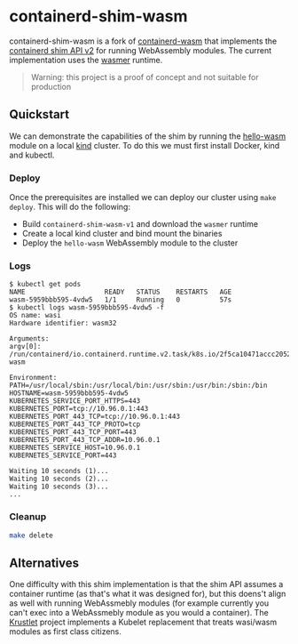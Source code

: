 # containerd-shim-wasm

containerd-shim-wasm is a fork of [containerd-wasm](https://github.com/dmcgowan/containerd-wasm)
that implements the [containerd shim API
v2](https://github.com/containerd/containerd/tree/master/runtime/v2) for running WebAssembly
modules. The current implementation uses the [wasmer](https://github.com/wasmerio/wasmer) runtime.

> Warning: this project is a proof of concept and not suitable for production

## Quickstart

We can demonstrate the capabilities of the shim by running the [hello-wasm](hello-wasm) module on a
local [kind](https://github.com/kubernetes-sigs/kind) cluster. To do this we must first install
Docker, kind and kubectl.

### Deploy

Once the prerequisites are installed we can deploy our cluster using `make deploy`. This will do the
following:

- Build `containerd-shim-wasm-v1` and download the `wasmer` runtime
- Create a local kind cluster and bind mount the binaries
- Deploy the `hello-wasm` WebAssembly module to the cluster

### Logs

```
$ kubectl get pods
NAME                    READY   STATUS    RESTARTS   AGE
wasm-5959bbb595-4vdw5   1/1     Running   0          57s
$ kubectl logs wasm-5959bbb595-4vdw5 -f
OS name: wasi
Hardware identifier: wasm32

Arguments:
argv[0]: /run/containerd/io.containerd.runtime.v2.task/k8s.io/2f5ca10471accc20520d38050283963077df4ff380f8b634659b85e31d8fa35b/rootfs/hello-wasm

Environment:
PATH=/usr/local/sbin:/usr/local/bin:/usr/sbin:/usr/bin:/sbin:/bin
HOSTNAME=wasm-5959bbb595-4vdw5
KUBERNETES_SERVICE_PORT_HTTPS=443
KUBERNETES_PORT=tcp://10.96.0.1:443
KUBERNETES_PORT_443_TCP=tcp://10.96.0.1:443
KUBERNETES_PORT_443_TCP_PROTO=tcp
KUBERNETES_PORT_443_TCP_PORT=443
KUBERNETES_PORT_443_TCP_ADDR=10.96.0.1
KUBERNETES_SERVICE_HOST=10.96.0.1
KUBERNETES_SERVICE_PORT=443

Waiting 10 seconds (1)...
Waiting 10 seconds (2)...
Waiting 10 seconds (3)...
...
```

### Cleanup

```sh
make delete
```

## Alternatives

One difficulty with this shim implementation is that the shim API assumes a container runtime (as
that's what it was designed for), but this doens't align as well with running WebAssmebly modules
(for example currently you can't exec into a WebAssmebly module as you would a container). The
[Krustlet](https://github.com/deislabs/krustlet) project implements a Kubelet replacement that
treats wasi/wasm modules as first class citizens.
